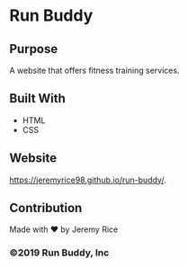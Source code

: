 # Run Buddy

## Purpose
A website that offers fitness training services.

## Built With
* HTML
* CSS

## Website
https://jeremyrice98.github.io/run-buddy/.

## Contribution
Made with ❤️ by Jeremy Rice
 
### ©️2019 Run Buddy, Inc 
